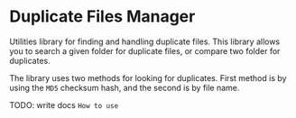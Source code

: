 # Duplicate Files Manager

Utilities library for finding and handling duplicate files. This library allows you to search a given folder for duplicate files, or compare two folder for duplicates.

The library uses two methods for looking for duplicates. First method is by using the `MD5` checksum hash, and the second is by file name.

TODO: write docs `How to use`
